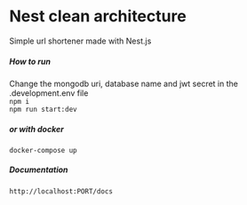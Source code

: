 # Nest clean architecture
Simple url shortener made with Nest.js

##### How to run
Change the mongodb uri, database name and jwt secret in the .development.env file  <br>
`npm i` <br>
`npm run start:dev` 

##### or with docker
`docker-compose up`

##### Documentation
`http://localhost:PORT/docs`
